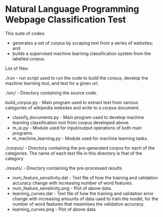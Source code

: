 Natural Language Programming Webpage Classification Test
==============================================================

This suite of codes:
  * generates a set of corpus by scraping text from a series of websites; and
  * builds a supervised machine learning classification system from the
    labelled corpus.


List of files:

./run - run script used to run the code to build the corpus, develop the machine learning tool, and test for a given url.

./src/ - Directory containing the source code.

build_corpus.py - Main program used to extract text from various categories of wikipedia websites and write to a corpus document.
* classify_documents.py - Main program used to develop machine learning classification tool from corpus developed above.
* m_io.py - Module used for input/output operations of both main programs.
* m_machine_learning.py - Module used for machine learning tasks.

./corpus/ - Directory containing the pre-generated corpus for each of the categories. The name of each text file in this directory is that of the category

./resuts/ - Directory containing the pre-processed results
* num_feature_sensitivity.dat - Text file of how the training and validation accuracy change with increasing number of word features.
* num_feature_sensitivity.png - Plot of above data.
* learning_curves.dat - Text file of how the training and validation error change with increasing amounts of data used to train the model, for the number of word features that maximises the validation accuracy.
* learning_curves.png - Plot of above data.

